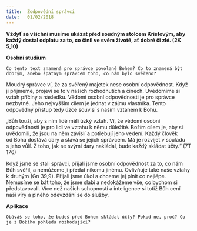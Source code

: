 ```yaml
---
title:  Zodpovědní správci
date:   01/02/2018
---
```


**Vždyť se všichni musíme ukázat před soudným stolcem Kristovým, aby každý dostal odplatu za to, co činil ve svém životě, ať dobré či zlé. (2K 5,10)** 

**Osobní studium** 

`Co tento text znamená pro správce povolané Bohem? Co to znamená být dobrým, anebo špatným správcem toho, co nám bylo svěřeno?` 

Moudrý správce ví, že za svěřený majetek nese osobní odpovědnost. Když ji přijmeme, projeví se to v našich rozhodnutích a činech. Uvědomíme si vztah příčiny a následku. Vědomí osobní odpovědnosti je pro správce nezbytné. Jeho nejvyšším cílem je jednat v zájmu vlastníka. Tento odpovědný přístup tedy úzce souvisí s naším vztahem k Bohu. 

„Bůh touží, aby s ním lidé měli úzký vztah. Ví, že vědomí osobní odpovědnosti je pro lidi ve vztahu k němu důležité. Božím cílem je, aby si uvědomili, že jsou na něm závislí a potřebují jeho vedení. Každý člověk od Boha dostává dary a stává se jejich správcem. Má je rozvíjet v souladu s jeho vůlí. Z toho, jak se svými dary nakládal, bude každý skládat účty.“ (7T 176) 

Když jsme se stali správci, přijali jsme osobní odpovědnost za to, co nám Bůh svěřil, a nemůžeme ji předat nikomu jinému. Ovlivňuje také naše vztahy k druhým (Gn 39,9). Přijali jsme úkol a chceme jej plnit co nejlépe. Nemusíme se bát toho, že jsme slabí a nedokážeme vše, co bychom si představovali. Více než našich schopností a inteligence si totiž Bůh cení naší víry a plného odevzdání se do služby. 

**Aplikace** 

`Obáváš se toho, že budeš před Bohem skládat účty? Pokud ne, proč? Co je z Božího pohledu rozhodující?`